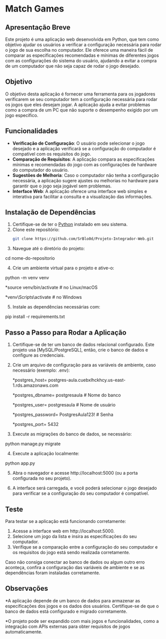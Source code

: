 # Match Games

## Apresentação Breve

Este projeto é uma aplicação web desenvolvida em Python, que tem como objetivo ajudar os usuários a verificar a configuração necessária para rodar o jogo de sua escolha no computador. Ele oferece uma maneira fácil de comparar as especificações recomendadas e mínimas de diferentes jogos com as configurações do sistema do usuário, ajudando a evitar a compra de um computador que não seja capaz de rodar o jogo desejado.

## Objetivo

O objetivo desta aplicação é fornecer uma ferramenta para os jogadores verificarem se seu computador tem a configuração necessária para rodar os jogos que eles desejam jogar. A aplicação ajuda a evitar problemas como a compra de um PC que não suporte o desempenho exigido por um jogo específico.

## Funcionalidades

- **Verificação de Configuração**: O usuário pode selecionar o jogo desejado e a aplicação verificará se a configuração do computador é compatível com os requisitos do jogo.
- **Comparação de Requisitos**: A aplicação compara as especificações mínimas e recomendadas do jogo com as configurações de hardware do computador do usuário.
- **Sugestões de Melhoria**: Caso o computador não tenha a configuração necessária, a aplicação sugere ajustes ou melhorias no hardware para garantir que o jogo seja jogável sem problemas.
- **Interface Web**: A aplicação oferece uma interface web simples e interativa para facilitar a consulta e a visualização das informações.

## Instalação de Dependências

1. Certifique-se de ter o [Python](https://www.python.org/) instalado em seu sistema.
2. Clone este repositório:
   ```bash
   git clone https://github.com/SrBlo0d/Projeto-Integrador-Web.git

3. Navegue até o diretório do projeto:

cd nome-do-repositorio

4. Crie um ambiente virtual para o projeto e ative-o:

python -m venv venv

*source venv/bin/activate  # no Linux/macOS

*venv\Scripts\activate     # no Windows

5. Instale as dependências necessárias com:

pip install -r requirements.txt

## Passo a Passo para Rodar a Aplicação

1. Certifique-se de ter um banco de dados relacional configurado. Este projeto usa [MySQL/PostgreSQL], então, crie o banco de dados e configure as credenciais.

2. Crie um arquivo de configuração para as variáveis de ambiente, caso necessário (exemplo: .env):

   *postgres_host= postgres-aula.cuebxlhckhcy.us-east-1.rds.amazonaws.com
   
   *postgres_dbname= postgresaula # Nome do banco
   
   *postgres_user= postgresaula # Nome de usuário
   
   *postgres_password= PostgresAula123! # Senha
   
   *postgres_port= 5432

4. Execute as migrações do banco de dados, se necessário:

python manage.py migrate

4. Execute a aplicação localmente:

python app.py

5. Abra o navegador e acesse http://localhost:5000 (ou a porta configurada no seu projeto).

6. A interface será carregada, e você poderá selecionar o jogo desejado para verificar se a configuração do seu computador é compatível.

## Teste

Para testar se a aplicação está funcionando corretamente:

1. Acesse a interface web em http://localhost:5000.
2. Selecione um jogo da lista e insira as especificações do seu computador.
3. Verifique se a comparação entre a configuração do seu computador e os requisitos do jogo está sendo realizada corretamente.

Caso não consiga conectar ao banco de dados ou algum outro erro aconteça, confira a configuração das variáveis de ambiente e se as dependências foram instaladas corretamente.

## Observações

*A aplicação depende de um banco de dados para armazenar as especificações dos jogos e os dados dos usuários. Certifique-se de que o banco de dados está configurado e migrado corretamente.

*O projeto pode ser expandido com mais jogos e funcionalidades, como a integração com APIs externas para obter requisitos de jogos automaticamente.
